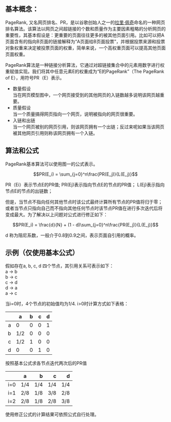 ## 基本概念：
PageRank, 又名网页排名、PR，是以谷歌创始人之一的[拉里·佩奇](https://baike.baidu.com/item/%E6%8B%89%E9%87%8C%C2%B7%E4%BD%A9%E5%A5%87/4556608)命名的一种网页排名算法。该算法以网页之间超链接的个数和质量作为主要因素粗略的分析网页的重要性，其基本假设是：更重要的页面往往更多的被其他页面引用。比如可以把A页面含有的指向B页面的链接解释为“A页面给B页面投票”，并根据投票来源和投票对象权重来决定被投票页面的权重，简单来说，一个高权重页面可以提高其他页面页面权重。
  
PageRank算法是一种链接分析算法，它通过对超链接集合中的元素用数字进行权重赋值实现。我们将其中任意元素E的权重成为“E的PageRank”（The PageRank of E），用符号PR（E）表示。

- 数量假设<br>
  当在网页模型图中，一个网页接受到的其他网页的入链数越多说明该网页越重要。
- 质量假设<br>
  当一个质量搞得网页指向一个网页，说明被指向的网页很重要。
- 入链和出链<br>
  当一个网页被别的网页引用，则该网页拥有一个出链；反过来呢如果当该网页被其他网页引用则称该网页拥有一个入链。

## 算法和公式
PageRank基本算法可以使用图一的公式表示。

```math
PR(E_i) = \sum_{j=0}^n\frac{PR(E_j)}{L(E_j)}
```
PR（Ei）表示节点E的PR值;
PR(Ej)表示指向节点E的节点的PR值；
L(Ej)表示指向节点E的节点的出链数；

但是，当节点不指向任何其他节点时该公式最终计算所有节点的PR值将归于零；或者当节点只指向自己而不指向其他任何节点时该节点PR值在进行多次迭代后将变成最大。为了解决以上问题对公式进行修正如下：

```math
PR(E_i) = \frac{d}{N} + (1 - d)\sum_{j=0}^n\frac{PR(E_j)}{L(E_j)}
```
d 称为阻尼系数，一般介于0.8到0.9之间，表示页面自引用的概率。

## 示例（仅使用基本公式）
假如存在a, b, c, d 四个节点，其引用关系可表示如下：<br>
 a -> b<br>
 b -> c<br>
 c -> d<br>
 d -> a<br>
 a -> c<br>
 
当i=0时，4个节点的初始值均为1/4. i>0时计算方式如下表格：

| |a    |b|c|d|
| ---:  |---|---:|---:|---:|
|a|0    |0|0|1|
|b|1/2  |0|0|0|
|c|1/2  |1|0|0|
|d|0    |0|1|0|

按照基本公式求各节点迭代两次后的PR值

||a|b|c|d|
|---:|---|---:|---:|---:|
|i=0|1/4|1/4|1/4|1/4|
|i=1|2/8|1/8|3/8|2/8|
|i=2|2/8|1/8|2/8|3/8|

使用修正公式的计算结果可依照公式自行处理。
